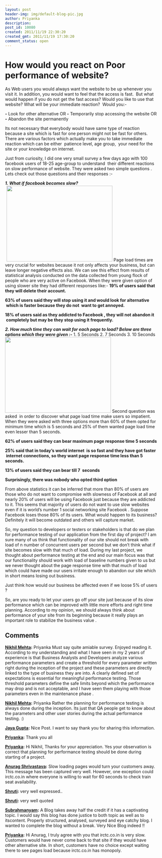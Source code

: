 ```yaml
---
layout: post
header-img: img/default-blog-pic.jpg
author: Priyanka
description: 
post_id: 10080
created: 2011/11/19 22:30:20
created_gmt: 2011/11/19 17:30:20
comment_status: open
---
```


# How would you react on Poor performance of website?

<p>As Web users you would always want the website to be up whenever you visit it. In addition, you would want to feel that the access is fast.  But what would happen if you do not get the fast access? Would you like to use that website? What will be your immediate reaction?  Would you:-</p>
<p><strong>-</strong> Look for other alternative OR
<strong>-</strong> Temporarily stop accessing the website OR
<strong>-</strong> Abandon the site permanently</p>
<p>Its not necessary that everybody would have same type of reaction because a site which is fast for one person might not be fast for others. There are various factors which actually make you to take immediate reaction which can be either  patience level, age group,  your need for the site or your knowledge on internet.</p>
<p>Just from curiosity, I did one very small survey a few days ago with 100 facebook users of 18-25 age-group to understand  their different reactions on slow performance of website. They were asked two simple questions . Lets check out those questions and their responses :-<!--more--></p>
<p><em><strong>1. What if facebook becomes slow?</strong></em>
<img style="margin-left: 5px;" title="What if facebook becomes slow?" src="http://xebee.xebia.in/wp-content/uploads/2011/11/Screen-shot-2011-11-09-at-5.33.10-PM.png" alt="" width="350" height="250" />
Page load times are very crucial for websites because it not only affects your business, but can leave longer negative effects also. We can see this effect from results of statistical analysis conducted on the data collected from young flock of people who are very active on Facebook. When they were given option of using slower site they had different responses like:-
<strong> 19% of users said that they will delete their account.</strong></p>
<p><strong> 63% of users said they will stop using it and would look for alternative  which is faster because they do not  want to get annoyed.</strong></p>
<p><strong> 18% of users said as they addicted to Facebook , they will not abandon it  completely but may be they stop using it frequently.</strong></p>
<p><em><strong>2. How much time they can wait for each page to load? Below are three options which they were given :-</strong></em>
1. 5 Seconds
2. 7 Seconds
3. 10 Seconds
<img title="How much time they can wait for each page to load? " src="http://xebee.xebia.in/wp-content/uploads/2011/11/second-graph.png" alt="" width="350" height="250" />
Second question was asked  in order to discover what page load time make users so impatient. When they were asked with three options more than 60% of them opted for minimum time which is 5 seconds and 25% of them wanted page load time even lesser than 5 seconds.</p>
<p><strong>62% of users said they can bear maximum page response time 5 seconds</strong></p>
<p><strong> 25% said that in today’s world internet  is so fast and they have got faster  internet connections, so they want page response time less than 5 seconds.</strong></p>
<p><strong>13% of users said they can bear till 7  seconds </strong></p>
<p><strong> Surprisingly, there was nobody who opted third option</strong></p>
<p>From above statistics it can be inferred that more than 80% of users are those who do not want to compromise with slowness of Facebook at all and nearly 20% of users will be using Facebook just because they are addicted to it. This seems that majority of users do not want to use slow websites even if it is world’s number 1 social networking site Facebook . Suppose Facebook loses those 80% of its users. What would happen to its business? Definitely it will become outdated and others will capture market.</p>
<p>So, my question to developers or testers or stakeholders is that do we plan for performance testing of our application from the first day of project? I am sure many of  us think that functionality of our site should not break with load of n number of concurrent users per second but we don’t think what if site becomes slow with that much of load. During my last project, we thought about performance testing at the end and our main focus was that our functionality should work with load of baseline numbers given to us but we never thought about the page response time with that much of load which could have made our users irritate enough to abandon our site which in short means losing out business.</p>
<p>Just think how would our business be affected even if we loose 5% of users ?</p>
<p>So, are you ready to let your users go off  your  site just because of its slow performance  which can be improved with little more efforts and right time planning. According to my opinion, we should always think about performance of your site from its beginning because it really plays an important role to stabilize the business value .</p>

## Comments

**[Nikhil Mehta](#6245 "2011-11-23 12:45:44"):** Priyanka Must say quite amiable survey. Enjoyed reading it. According to my understanding and what I have seen in my 2 years of experience is that Business Analysts and Developers analyze various performance parameters and create a threshold for every parameter written right during the inception of the project and these parameters are directly linked to the type of business they are into. A clearly defined set of expectations is essential for meaningful performance testing. Those threshold parameters define the safe limits beyond which the performance may drop and is not acceptable, and I have seen them playing with those parameters even in the maintenance phase .

**[Nikhil Mehta](#6398 "2011-12-15 14:20:27"):** Priyanka Rather the planning for performance testing is always done during the inception. Its just that QA people get to know about the parameters and other user stories during the actual performance testing. :)

**[Jaya Gupta](#6299 "2011-12-01 09:59:33"):** Nice Post. I want to say thank you for sharing this information.

**[Priyanka](#6301 "2011-12-01 10:45:40"):** Thank you all

**[Priyanka](#6302 "2011-12-01 11:16:28"):** Hi Nikhil, Thanks for your appreciation. Yes your observation is correct that planning for performance testing should be done during starting of a project.

**[Anurag Shrivastava](#6581 "2012-01-03 19:18:11"):** Slow loading pages would turn your customers away. This message has been captured very well. However, one exception could irctc.co.in where everyone is willing to wait for 60 seconds to check train seat availability.

**[Shruti](#6237 "2011-11-22 12:26:31"):** very well expressed..

**[Shruti](#6238 "2011-11-22 12:28:38"):** very well quoted

**[Subrahmanyam](#6400 "2011-12-15 15:56:38"):** A Blog takes away half the credit if it has a captivating topic. I would say this blog has done justice to both topic as well as to itscontent. Properly structured, analysed, surveyed and eye catchy blog. I wanted to complete the blog without a break. Very Nice Blog indeed !!

**[Priyanka](#7124 "2012-01-25 12:28:32"):** Hi Anurag, I truly agree with you that irctc.co.in is very slow. Customers would have never come back to that site if they would have other alternative site. In short, customers have no choice except waiting there to see pages load because irctc.co.in has monopoly.

